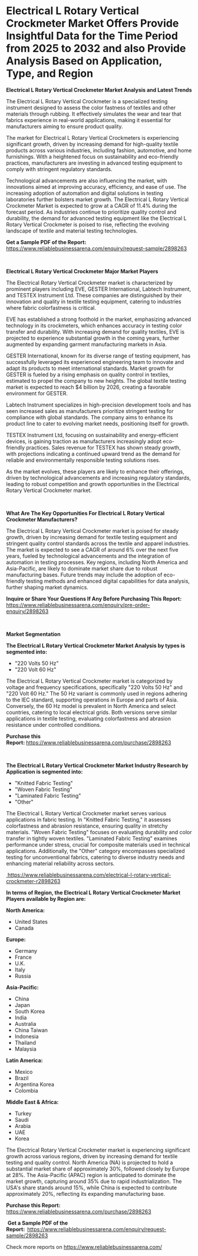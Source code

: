 <p><h1>Electrical L Rotary Vertical Crockmeter Market Offers Provide Insightful Data for the Time Period from 2025 to 2032 and also Provide Analysis Based on Application, Type, and Region</h1></p><p><strong>Electrical L Rotary Vertical Crockmeter Market Analysis and Latest Trends</strong></p>
<p><p>The Electrical L Rotary Vertical Crockmeter is a specialized testing instrument designed to assess the color fastness of textiles and other materials through rubbing. It effectively simulates the wear and tear that fabrics experience in real-world applications, making it essential for manufacturers aiming to ensure product quality. </p><p>The market for Electrical L Rotary Vertical Crockmeters is experiencing significant growth, driven by increasing demand for high-quality textile products across various industries, including fashion, automotive, and home furnishings. With a heightened focus on sustainability and eco-friendly practices, manufacturers are investing in advanced testing equipment to comply with stringent regulatory standards. </p><p>Technological advancements are also influencing the market, with innovations aimed at improving accuracy, efficiency, and ease of use. The increasing adoption of automation and digital solutions in testing laboratories further bolsters market growth. The Electrical L Rotary Vertical Crockmeter Market is expected to grow at a CAGR of 11.4% during the forecast period. As industries continue to prioritize quality control and durability, the demand for advanced testing equipment like the Electrical L Rotary Vertical Crockmeter is poised to rise, reflecting the evolving landscape of textile and material testing technologies.</p></p>
<p><strong>Get a Sample PDF of the Report:&nbsp;</strong> <a href="https://www.reliablebusinessarena.com/enquiry/request-sample/2898263?utm_campaign=2988&utm_medium=2&utm_source=Github&utm_content=ia&utm_term=15032025&utm_id=electrical-l-rotary-vertical-crockmeter">https://www.reliablebusinessarena.com/enquiry/request-sample/2898263</a></p>
<p>&nbsp;</p>
<p><strong>Electrical L Rotary Vertical Crockmeter Major Market Players</strong></p>
<p><p>The Electrical Rotary Vertical Crockmeter market is characterized by prominent players including EVE, GESTER International, Labtech Instrument, and TESTEX Instrument Ltd. These companies are distinguished by their innovation and quality in textile testing equipment, catering to industries where fabric colorfastness is critical.</p><p>EVE has established a strong foothold in the market, emphasizing advanced technology in its crockmeters, which enhances accuracy in testing color transfer and durability. With increasing demand for quality textiles, EVE is projected to experience substantial growth in the coming years, further augmented by expanding garment manufacturing markets in Asia.</p><p>GESTER International, known for its diverse range of testing equipment, has successfully leveraged its experienced engineering team to innovate and adapt its products to meet international standards. Market growth for GESTER is fueled by a rising emphasis on quality control in textiles, estimated to propel the company to new heights. The global textile testing market is expected to reach $4 billion by 2026, creating a favorable environment for GESTER.</p><p>Labtech Instrument specializes in high-precision development tools and has seen increased sales as manufacturers prioritize stringent testing for compliance with global standards. The company aims to enhance its product line to cater to evolving market needs, positioning itself for growth.</p><p>TESTEX Instrument Ltd, focusing on sustainability and energy-efficient devices, is gaining traction as manufacturers increasingly adopt eco-friendly practices. Sales revenue for TESTEX has shown steady growth, with projections indicating a continued upward trend as the demand for reliable and environmentally responsible testing solutions rises.</p><p>As the market evolves, these players are likely to enhance their offerings, driven by technological advancements and increasing regulatory standards, leading to robust competition and growth opportunities in the Electrical Rotary Vertical Crockmeter market.</p></p>
<p>&nbsp;</p>
<p><strong>What Are The Key Opportunities For Electrical L Rotary Vertical Crockmeter Manufacturers?</strong></p>
<p><p>The Electrical L Rotary Vertical Crockmeter market is poised for steady growth, driven by increasing demand for textile testing equipment and stringent quality control standards across the textile and apparel industries. The market is expected to see a CAGR of around 6% over the next five years, fueled by technological advancements and the integration of automation in testing processes. Key regions, including North America and Asia-Pacific, are likely to dominate market share due to robust manufacturing bases. Future trends may include the adoption of eco-friendly testing methods and enhanced digital capabilities for data analysis, further shaping market dynamics.</p></p>
<p><strong>Inquire or Share Your Questions If Any Before Purchasing This Report:</strong> <a href="https://www.reliablebusinessarena.com/enquiry/pre-order-enquiry/2898263?utm_campaign=2988&utm_medium=2&utm_source=Github&utm_content=ia&utm_term=15032025&utm_id=electrical-l-rotary-vertical-crockmeter">https://www.reliablebusinessarena.com/enquiry/pre-order-enquiry/2898263</a></p>
<p>&nbsp;</p>
<p><strong>Market Segmentation</strong></p>
<p><strong>The Electrical L Rotary Vertical Crockmeter Market Analysis by types is segmented into:</strong></p>
<p><ul><li>"220 Volts 50 Hz"</li><li>"220 Volt 60 Hz"</li></ul></p>
<p><p>The Electrical L Rotary Vertical Crockmeter market is categorized by voltage and frequency specifications, specifically "220 Volts 50 Hz" and "220 Volt 60 Hz." The 50 Hz variant is commonly used in regions adhering to the IEC standard, supporting operations in Europe and parts of Asia. Conversely, the 60 Hz model is prevalent in North America and select countries, catering to local electrical grids. Both versions serve similar applications in textile testing, evaluating colorfastness and abrasion resistance under controlled conditions.</p></p>
<p><strong>Purchase this Report:&nbsp;</strong><a href="https://www.reliablebusinessarena.com/purchase/2898263?utm_campaign=2988&utm_medium=2&utm_source=Github&utm_content=ia&utm_term=15032025&utm_id=electrical-l-rotary-vertical-crockmeter">https://www.reliablebusinessarena.com/purchase/2898263</a></p>
<p>&nbsp;</p>
<p><strong>The Electrical L Rotary Vertical Crockmeter Market Industry Research by Application is segmented into:</strong></p>
<p><ul><li>"Knitted Fabric Testing"</li><li>"Woven Fabric Testing"</li><li>"Laminated Fabric Testing"</li><li>"Other"</li></ul></p>
<p><p>The Electrical L Rotary Vertical Crockmeter market serves various applications in fabric testing. In "Knitted Fabric Testing," it assesses colorfastness and abrasion resistance, ensuring quality in stretchy materials. "Woven Fabric Testing" focuses on evaluating durability and color transfer in tightly woven textiles. "Laminated Fabric Testing" examines performance under stress, crucial for composite materials used in technical applications. Additionally, the "Other" category encompasses specialized testing for unconventional fabrics, catering to diverse industry needs and enhancing material reliability across sectors.</p></p>
<p><a href="https://www.reliablebusinessarena.com/electrical-l-rotary-vertical-crockmeter-r2898263?utm_campaign=2988&utm_medium=2&utm_source=Github&utm_content=ia&utm_term=15032025&utm_id=electrical-l-rotary-vertical-crockmeter">&nbsp;https://www.reliablebusinessarena.com/electrical-l-rotary-vertical-crockmeter-r2898263</a></p>
<p><strong>In terms of Region, the Electrical L Rotary Vertical Crockmeter Market Players available by Region are:</strong></p>
<p>
    <p> <strong> North America: </strong>
        <ul>
            <li>United States</li>
            <li>Canada</li>
        </ul>
        </p> 
    <p> <strong> Europe: </strong>
        <ul>
            <li>Germany</li>
            <li>France</li>
            <li>U.K.</li>
            <li>Italy</li>
            <li>Russia</li>
        </ul>
        </p> 
    <p> <strong> Asia-Pacific: </strong>
        <ul>
            <li>China</li>
            <li>Japan</li>
            <li>South Korea</li>
            <li>India</li>
            <li>Australia</li>
            <li>China Taiwan</li>
            <li>Indonesia</li>
            <li>Thailand</li>
            <li>Malaysia</li>
        </ul>
        </p> 
    <p> <strong> Latin America: </strong>
        <ul>
            <li>Mexico</li>
            <li>Brazil</li>
            <li>Argentina Korea</li>
            <li>Colombia</li>
        </ul>
        </p> 
    <p> <strong> Middle East & Africa: </strong>
        <ul>
            <li>Turkey</li>
            <li>Saudi</li>
            <li>Arabia</li>
            <li>UAE</li>
            <li>Korea</li>
        </ul>
    </p>
    </p>
<p><p>The Electrical Rotary Vertical Crockmeter market is experiencing significant growth across various regions, driven by increasing demand for textile testing and quality control. North America (NA) is projected to hold a substantial market share of approximately 30%, followed closely by Europe at 28%. The Asia-Pacific (APAC) region is anticipated to dominate the market growth, capturing around 35% due to rapid industrialization. The USA's share stands around 15%, while China is expected to contribute approximately 20%, reflecting its expanding manufacturing base.</p></p>
<p><strong>Purchase this Report: </strong><a href="https://www.reliablebusinessarena.com/purchase/2898263?utm_campaign=2988&utm_medium=2&utm_source=Github&utm_content=ia&utm_term=15032025&utm_id=electrical-l-rotary-vertical-crockmeter">https://www.reliablebusinessarena.com/purchase/2898263</a></p>
<p>&nbsp;<strong>Get a Sample PDF of the Report:&nbsp;&nbsp;</strong><a href="https://www.reliablebusinessarena.com/enquiry/request-sample/2898263?utm_campaign=2988&utm_medium=2&utm_source=Github&utm_content=ia&utm_term=15032025&utm_id=electrical-l-rotary-vertical-crockmeter">https://www.reliablebusinessarena.com/enquiry/request-sample/2898263</a></p>
<p><strong></strong></p>
<p>Check more reports on <a href="https://www.reliablebusinessarena.com/?utm_campaign=2988&utm_medium=2&utm_source=Github&utm_content=ia&utm_term=15032025&utm_id=electrical-l-rotary-vertical-crockmeter">https://www.reliablebusinessarena.com/</a></p>